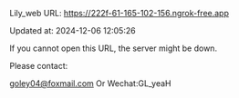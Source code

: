 Lily_web URL: https://222f-61-165-102-156.ngrok-free.app

Updated at: 2024-12-06 12:05:26

If you cannot open this URL, the server might be down.

Please contact: 

goley04@foxmail.com Or Wechat:GL_yeaH